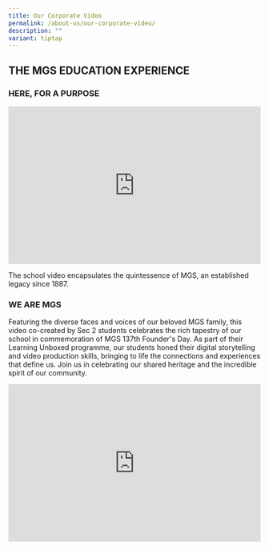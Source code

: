 ```yaml
---
title: Our Corporate Video
permalink: /about-us/our-corporate-video/
description: ""
variant: tiptap
---
```

<h2>THE MGS EDUCATION EXPERIENCE</h2>
<h3>HERE, FOR A PURPOSE</h3>
<div class="iframe-wrapper">
<iframe height="315" width="100%" allowfullscreen="true" frameborder="0" src="https://www.youtube.com/embed/aBKMUTH21BM?si=n1Wn2kGxHjSJRBwj"></iframe>
</div>
<p>The school video encapsulates the quintessence of MGS, an established
legacy since 1887.</p>
<p></p>
<h3>WE ARE MGS</h3>
<p>Featuring the diverse faces and voices of our beloved MGS family, this
video co-created by Sec 2 students celebrates the rich tapestry of our
school in commemoration of MGS 137th Founder's Day. As part of their Learning
Unboxed programme, our students honed their digital storytelling and video
production skills, bringing to life the connections and experiences that
define us. Join us in celebrating our shared heritage and the incredible
spirit of our community.&nbsp;</p>
<div class="iframe-wrapper">
<iframe height="315" width="100%" allowfullscreen="true" frameborder="0" src="https://www.youtube.com/embed/8tEbrHTZizU?si=GKKmrFDhu9pMsqYH"></iframe>
</div>
<p></p>